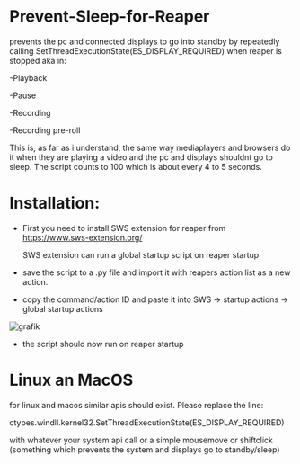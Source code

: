 # Prevent-Sleep-for-Reaper

prevents the pc and connected displays to go into standby by repeatedly calling SetThreadExecutionState(ES_DISPLAY_REQUIRED)
when reaper is stopped aka in:

-Playback

-Pause 

-Recording

-Recording pre-roll

This is, as far as i understand, the same way mediaplayers and browsers do it when they are playing a video and the pc and displays shouldnt go to sleep.
The script counts to 100 which is about every 4 to 5 seconds.

# Installation: 

- First you need to install SWS extension for reaper from https://www.sws-extension.org/

  SWS extension can run a global startup script on reaper startup
  
- save the script to a .py file and import it with reapers action list as a new action.

- copy the command/action ID and paste it into SWS -> startup actions -> global startup actions

![grafik](https://github.com/Ulf3000/Prevent-Sleep-for-Reaper/assets/10765339/fc4f8050-6894-4a8c-aae7-54928cba024c)


- the script should now run on reaper startup

# Linux an MacOS
for linux and macos similar apis should exist. Please replace the line:

ctypes.windll.kernel32.SetThreadExecutionState(ES_DISPLAY_REQUIRED)

with whatever your system api call or a simple mousemove or shiftclick (something which prevents the system and displays go to standby/sleep)



